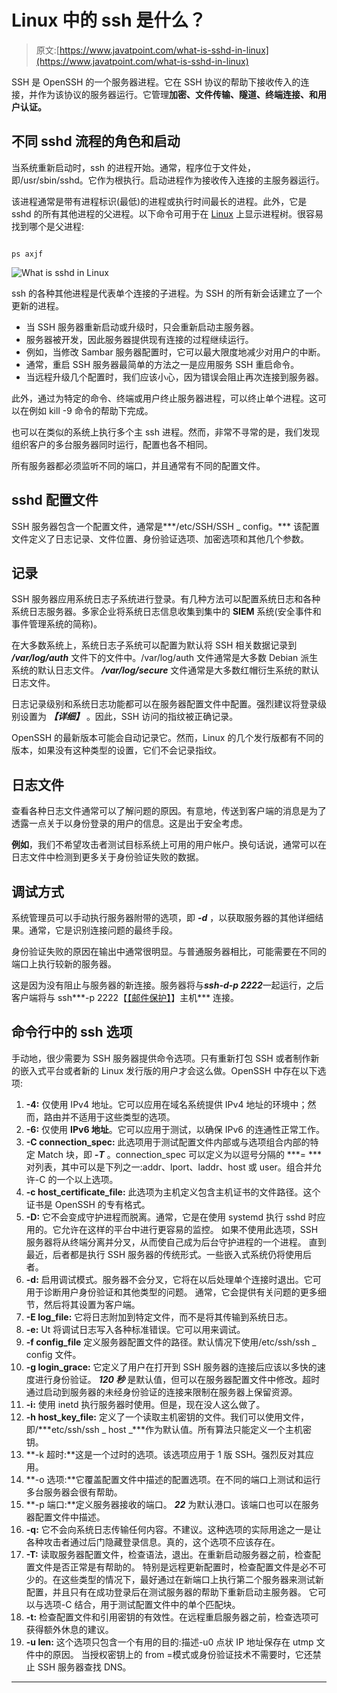 # Linux 中的 ssh 是什么？

> 原文:[https://www.javatpoint.com/what-is-sshd-in-linux](https://www.javatpoint.com/what-is-sshd-in-linux)

SSH 是 OpenSSH 的一个服务器进程。它在 SSH 协议的帮助下接收传入的连接，并作为该协议的服务器运行。它管理**加密、文件传输、隧道、终端连接、**和**用户认证。**

## 不同 sshd 流程的角色和启动

当系统重新启动时，ssh 的进程开始。通常，程序位于文件处，即/usr/sbin/sshd。它作为根执行。启动进程作为接收传入连接的主服务器运行。

该进程通常是带有进程标识(最低)的进程或执行时间最长的进程。此外，它是 sshd 的所有其他进程的父进程。以下命令可用于在 [Linux](https://www.javatpoint.com/linux-tutorial) 上显示进程树。很容易找到哪个是父进程:

```

ps axjf

```

![What is sshd in Linux](../Images/c7679e060b6a78e1beb6943e3241389c.png)

ssh 的各种其他进程是代表单个连接的子进程。为 SSH 的所有新会话建立了一个更新的进程。

*   当 SSH 服务器重新启动或升级时，只会重新启动主服务器。
*   服务器被开发，因此服务器提供现有连接的过程继续运行。
*   例如，当修改 Sambar 服务器配置时，它可以最大限度地减少对用户的中断。
*   通常，重启 SSH 服务器最简单的方法之一是应用服务 SSH 重启命令。
*   当远程升级几个配置时，我们应该小心，因为错误会阻止再次连接到服务器。

此外，通过为特定的命令、终端或用户终止服务器进程，可以终止单个进程。这可以在例如 kill -9 <processid>命令的帮助下完成。</processid>

也可以在类似的系统上执行多个主 ssh 进程。然而，非常不寻常的是，我们发现组织客户的多台服务器同时运行，配置也各不相同。

所有服务器都必须监听不同的端口，并且通常有不同的配置文件。

## sshd 配置文件

SSH 服务器包含一个配置文件，通常是***/etc/SSH/SSH _ config。*** 该配置文件定义了日志记录、文件位置、身份验证选项、加密选项和其他几个参数。

## 记录

SSH 服务器应用系统日志子系统进行登录。有几种方法可以配置系统日志和各种系统日志服务器。多家企业将系统日志信息收集到集中的 **SIEM** 系统(安全事件和事件管理系统的简称)。

在大多数系统上，系统日志子系统可以配置为默认将 SSH 相关数据记录到 ***/var/log/auth*** 文件下的文件中。/var/log/auth 文件通常是大多数 Debian 派生系统的默认日志文件。 ***/var/log/secure*** 文件通常是大多数红帽衍生系统的默认日志文件。

日志记录级别和系统日志功能都可以在服务器配置文件中配置。强烈建议将登录级别设置为 ***【详细】*** 。因此，SSH 访问的指纹被正确记录。

OpenSSH 的最新版本可能会自动记录它。然而，Linux 的几个发行版都有不同的版本，如果没有这种类型的设置，它们不会记录指纹。

## 日志文件

查看各种日志文件通常可以了解问题的原因。有意地，传送到客户端的消息是为了透露一点关于以身份登录的用户的信息。这是出于安全考虑。

**例如**，我们不希望攻击者测试目标系统上可用的用户帐户。换句话说，通常可以在日志文件中检测到更多关于身份验证失败的数据。

## 调试方式

系统管理员可以手动执行服务器附带的选项，即 ***-d*** ，以获取服务器的其他详细结果。通常，它是识别连接问题的最终手段。

身份验证失败的原因在输出中通常很明显。与普通服务器相比，可能需要在不同的端口上执行较新的服务器。

这是因为没有阻止与服务器的新连接。服务器将与***ssh-d-p 2222***一起运行，之后客户端将与 ssh***-p 2222【[【邮件保护】](/cdn-cgi/l/email-protection)】主机*** 连接。

## 命令行中的 ssh 选项

手动地，很少需要为 SSH 服务器提供命令选项。只有重新打包 SSH 或者制作新的嵌入式平台或者新的 Linux 发行版的用户才会这么做。OpenSSH 中存在以下选项:

1.  **-4:** 仅使用 IPv4 地址。它可以应用在域名系统提供 IPv4 地址的环境中；然而，路由并不适用于这些类型的选项。
2.  **-6:** 仅使用 **IPv6 地址**。它可以应用于测试，以确保 IPv6 的连通性正常工作。
3.  **-C connection_spec:** 此选项用于测试配置文件内部或与选项组合内部的特定 Match 块，即 ***-T*** 。connection_spec 可以定义为以逗号分隔的 ***<keyword>= <value></value></keyword>***对列表，其中可以是下列之一:addr、lport、laddr、host 或 user。组合并允许-C 的一个以上选项。
4.  **-c host_certificate_file:** 此选项为主机定义包含主机证书的文件路径。这个证书是 OpenSSH 的专有格式。
5.  **-D:** 它不会变成守护进程而脱离。通常，它是在使用 systemd 执行 sshd 时应用的。它允许在这样的平台中进行更容易的监控。
    如果不使用此选项，SSH 服务器将从终端分离并分叉，从而使自己成为后台守护进程的一个进程。
    直到最近，后者都是执行 SSH 服务器的传统形式。一些嵌入式系统仍将使用后者。
6.  **-d:** 启用调试模式。服务器不会分叉，它将在以后处理单个连接时退出。它可用于诊断用户身份验证和其他类型的问题。
    通常，它会提供有关问题的更多细节，然后将其设置为客户端。
7.  **-E log_file:** 它将日志附加到特定文件，而不是将其传输到系统日志。
8.  **-e:** Ut 将调试日志写入各种标准错误。它可以用来调试。
9.  **-f config_file** 定义服务器配置文件的路径。默认情况下使用/etc/ssh/ssh _ config 文件。
10.  **-g login_grace:** 它定义了用户在打开到 SSH 服务器的连接后应该以多快的速度进行身份验证。 ***120 秒*** 是默认值，但可以在服务器配置文件中修改。超时通过启动到服务器的未经身份验证的连接来限制在服务器上保留资源。
11.  **-i:** 使用 inetd 执行服务器时使用。但是，现在没人这么做了。
12.  **-h host_key_file:** 定义了一个读取主机密钥的文件。我们可以使用文件，即/***etc/ssh/ssh _ host _***作为默认值。所有算法只能定义一个主机密钥。
13.  **-k 超时:**这是一个过时的选项。该选项应用于 1 版 SSH。强烈反对其应用。
14.  **-o 选项:**它覆盖配置文件中描述的配置选项。在不同的端口上测试和运行多台服务器会很有帮助。
15.  **-p 端口:**定义服务器接收的端口。 ***22*** 为默认港口。该端口也可以在服务器配置文件中描述。
16.  **-q:** 它不会向系统日志传输任何内容。不建议。这种选项的实际用途之一是让各种攻击者通过后门隐藏登录信息。真的，这个选项不应该存在。
17.  **-T:**
    读取服务器配置文件，检查语法，退出。在重新启动服务器之前，检查配置文件是否正常是有帮助的。
    特别是远程更新配置时，检查配置文件是必不可少的。在这些类型的情况下，最好通过在新端口上执行第二个服务器来测试新配置，并且只有在成功登录后在测试服务器的帮助下重新启动主服务器。
    它可以与选项-C 结合，用于测试配置文件中的单个匹配块。
18.  **-t:** 检查配置文件和引用密钥的有效性。在远程重启服务器之前，检查选项可获得额外休息的建议。
19.  **-u len:** 这个选项只包含一个有用的目的:描述-u0 点状 IP 地址保存在 utmp 文件中的原因。
    当授权密钥上的 from =模式或身份验证技术不需要时，它还禁止 SSH 服务器查找 DNS。

* * *